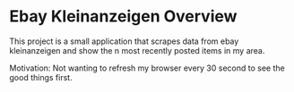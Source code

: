 # Ebay Kleinanzeigen Overview

This project is a small application that scrapes data from ebay kleinanzeigen and show the n most recently posted items in my area.

Motivation: Not wanting to refresh my browser every 30 second to see the good things first.
